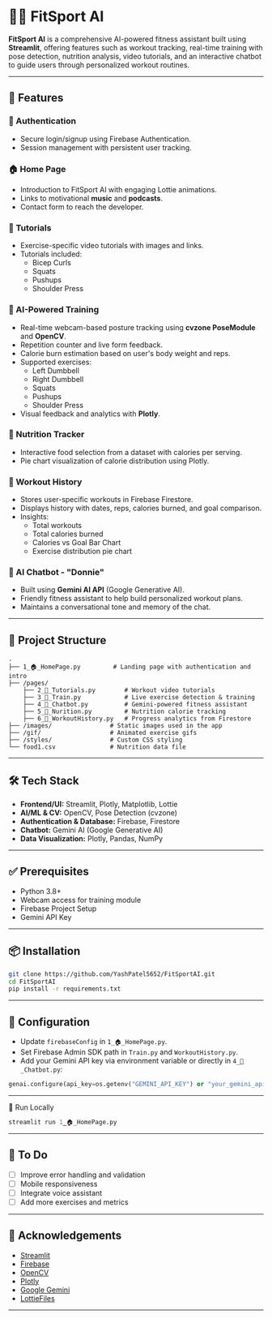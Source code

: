 # 🏋️‍♂️ FitSport AI

**FitSport AI** is a comprehensive AI-powered fitness assistant built using **Streamlit**, offering features such as workout tracking, real-time training with pose detection, nutrition analysis, video tutorials, and an interactive chatbot to guide users through personalized workout routines.

---
## 🚀 Features

### 🔐 Authentication
- Secure login/signup using Firebase Authentication.
- Session management with persistent user tracking.

### 🏠 Home Page
- Introduction to FitSport AI with engaging Lottie animations.
- Links to motivational **music** and **podcasts**.
- Contact form to reach the developer.

### 📘 Tutorials
- Exercise-specific video tutorials with images and links.
- Tutorials included:
  - Bicep Curls
  - Squats
  - Pushups
  - Shoulder Press

### 🏃 AI-Powered Training
- Real-time webcam-based posture tracking using **cvzone PoseModule** and **OpenCV**.
- Repetition counter and live form feedback.
- Calorie burn estimation based on user's body weight and reps.
- Supported exercises:
  - Left Dumbbell
  - Right Dumbbell
  - Squats
  - Pushups
  - Shoulder Press
- Visual feedback and analytics with **Plotly**.

### 🍎 Nutrition Tracker
- Interactive food selection from a dataset with calories per serving.
- Pie chart visualization of calorie distribution using Plotly.

### 👟 Workout History
- Stores user-specific workouts in Firebase Firestore.
- Displays history with dates, reps, calories burned, and goal comparison.
- Insights:
  - Total workouts
  - Total calories burned
  - Calories vs Goal Bar Chart
  - Exercise distribution pie chart

### 🤖 AI Chatbot - "Donnie"
- Built using **Gemini AI API** (Google Generative AI).
- Friendly fitness assistant to help build personalized workout plans.
- Maintains a conversational tone and memory of the chat.
---
## 📂 Project Structure

```plaintext
.
├── 1_🏠_HomePage.py         # Landing page with authentication and intro
├── /pages/
    ├── 2_📘_Tutorials.py        # Workout video tutorials
    ├── 3_🏃_Train.py            # Live exercise detection & training
    ├── 4_🤖_Chatbot.py          # Gemini-powered fitness assistant
    ├── 5_🍎_Nurition.py         # Nutrition calorie tracking
    ├── 6_👟_WorkoutHistory.py   # Progress analytics from Firestore
├── /images/                # Static images used in the app
├── /gif/                   # Animated exercise gifs
├── /styles/                # Custom CSS styling
└── food1.csv               # Nutrition data file

```
---

## 🛠️ Tech Stack

- **Frontend/UI:** Streamlit, Plotly, Matplotlib, Lottie  
- **AI/ML & CV:** OpenCV, Pose Detection (cvzone)  
- **Authentication & Database:** Firebase, Firestore  
- **Chatbot:** Gemini AI (Google Generative AI)  
- **Data Visualization:** Plotly, Pandas, NumPy  

---

## ✅ Prerequisites

- Python 3.8+
- Webcam access for training module
- Firebase Project Setup
- Gemini API Key

---

## 📦 Installation

```bash
git clone https://github.com/YashPatel5652/FitSportAI.git
cd FitSportAI
pip install -r requirements.txt
```
---

## 🔑 Configuration

- Update `firebaseConfig` in `1_🏠_HomePage.py`.
- Set Firebase Admin SDK path in `Train.py` and `WorkoutHistory.py`.
- Add your Gemini API key via environment variable or directly in `4_🤖_Chatbot.py`:
```python
genai.configure(api_key=os.getenv("GEMINI_API_KEY") or "your_gemini_api_key")
```
---

🧪 Run Locally
```python
streamlit run 1_🏠_HomePage.py
```
---

## 📌 To Do

- [ ] Improve error handling and validation  
- [ ] Mobile responsiveness  
- [ ] Integrate voice assistant  
- [ ] Add more exercises and metrics  

---

## 🙌 Acknowledgements

- [Streamlit](https://streamlit.io/)
- [Firebase](https://firebase.google.com/)
- [OpenCV](https://opencv.org/)
- [Plotly](https://plotly.com/)
- [Google Gemini](https://deepmind.google/technologies/gemini/)
- [LottieFiles](https://lottiefiles.com/)
  
---
